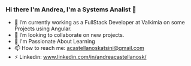 ### Hi there I'm Andrea, I'm a Systems Analist 👋
- 🔭 I’m currently working as a FullStack Developer at Valkimia on some Projects using Angular.
- 👯 I’m looking to collaborate on new projects.
- 🌱 I'm Passionate About Learning
- 📫 How to reach me: acastellanoskatsini@gmail.com
- ⚡ Linkedin: www.linkedin.com/in/andreacastellanosk/
<!--
**andreacastkatsini/andreacastkatsini** is a ✨ _special_ ✨ repository because its `README.md` (this file) appears on your GitHub profile.

Here are some ideas to get you started:

- 🔭 I’m currently working at Valkimia on some Projects using Angular.
- 🌱 I’m currently learning ...
- 👯 I’m looking to collaborate on new projects.
- 🤔 I’m looking for help with ...
- 💬 Ask me about ...
- 📫 How to reach me: ...
- 😄 Pronouns: ...
- ⚡ Fun fact: ...
-->
